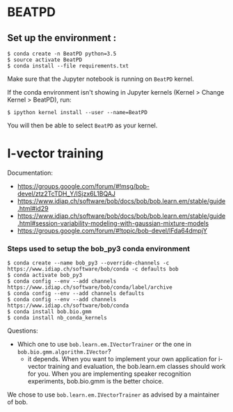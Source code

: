 # BEATPD 

## Set up the environment : 


```
$ conda create -n BeatPD python=3.5
$ source activate BeatPD 
$ conda install --file requirements.txt
```

Make sure that the Jupyter notebook is running on `BeatPD` kernel. 

If the conda environment isn't showing in Jupyter kernels (Kernel > Change Kernel > BeatPD), run: 
```
$ ipython kernel install --user --name=BeatPD
```
You will then be able to select `BeatPD` as your kernel. 


# I-vector training 

Documentation: 
- https://groups.google.com/forum/#!msg/bob-devel/ztz2TcTDH_Y/ISjzx6L1BQAJ
- https://www.idiap.ch/software/bob/docs/bob/bob.learn.em/stable/guide.html#id29
- https://www.idiap.ch/software/bob/docs/bob/bob.learn.em/stable/guide.html#session-variability-modeling-with-gaussian-mixture-models
- https://groups.google.com/forum/#!topic/bob-devel/lFda64dmpjY



### Steps used to setup the bob_py3 conda environment

```
$ conda create --name bob_py3 --override-channels -c https://www.idiap.ch/software/bob/conda -c defaults bob
$ conda activate bob_py3
$ conda config --env --add channels https://www.idiap.ch/software/bob/conda/label/archive
$ conda config --env --add channels defaults
$ conda config --env --add channels https://www.idiap.ch/software/bob/conda
$ conda install bob.bio.gmm
$ conda install nb_conda_kernels
```


Questions: 
- Which one to use `bob.learn.em.IVectorTrainer` or the one in `bob.bio.gmm.algorithm.IVector`?
    - it depends. When you want to implement your own application for i-vector training and evaluation, the bob.learn.em classes should work for you. When you are implementing speaker recognition experiments, bob.bio.gmm is the better choice.
    
 We chose to use `bob.learn.em.IVectorTrainer` as advised by a maintainer of bob. 
